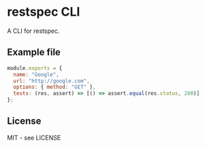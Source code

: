 # restspec CLI

A CLI for restspec.

## Example file

```javascript
module.exports = {
  name: "Google",
  url: "http://google.com",
  options: { method: "GET" },
  tests: (res, assert) => [() => assert.equal(res.status, 200)]
};
```

## License

MIT - see LICENSE
